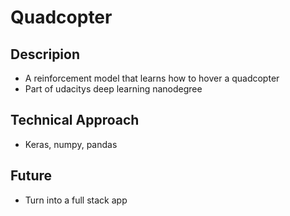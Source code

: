 # Quadcopter

## Descripion

-   A reinforcement model that learns how to hover a quadcopter
-   Part of udacitys deep learning nanodegree

## Technical Approach
-   Keras, numpy, pandas

## Future
-   Turn into a full stack app
